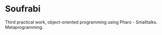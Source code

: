 Soufrabi
========

Third practical work, object-oriented programming using Pharo - Smalltalks.  Metaprogramming.
